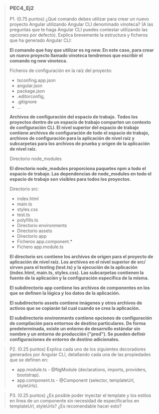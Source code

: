 > ### PEC4_Ej2
>
> P1. (0.75 puntos) ¿Qué comando debes utilizar para crear un nuevo proyecto Angular utilizando Angular CLI denominado vinoteca? (A las preguntas que te haga Angular CLI puedes contestar utilizando las opciones por defecto). Explica brevemente la estructura y ficheros que ha generado Angular CLI:
>
> **El comando que hay que utilizar es ng new. En este caso, para crear un nuevo proyecto llamado vinoteca tendremos que escribir el comando ng new vinoteca.**
>
> Ficheros de configuración en la raíz del proyecto:
> - tsconfing.app.json
> - angular.json
> - package.json
> - .editorconfig,
> - .gitignore
> - …
>
> **Archivos de configuración del espacio de trabajo.**
> **Todos los proyectos dentro de un espacio de trabajo comparten un contexto de configuración CLI. El nivel superior del espacio de trabajo contiene archivos de configuración de todo el espacio de trabajo, archivos de configuración para la aplicación de nivel raíz y subcarpetas para los archivos de prueba y origen de la aplicación de nivel raíz.** 
>
> Directorio node_modules
>
> **El directorio node_modules proporciona paquetes npm a todo el espacio de trabajo. Las dependencias de node_modules en todo el espacio de trabajo son visibles para todos los proyectos.**
>
> Directorio src:
> - index.html
> - main.ts
> - styles.css
> - test.ts
> - polyfills.ts
> - Directorio environments
> - Directorio assets
> - Directorio app
> - Ficheros app.component.*
> - Fichero app.module.ts
>
> **El directorio src contiene los archivos de origen para el proyecto de aplicación de nivel raíz. Los archivos en el nivel superior de src/ sirven para el testing (test.ts) y la ejecución de la aplicación (index.html, main.ts, styles.css). Las subcarpetas contienen la fuente de la aplicación y la configuración específica de la misma.**
>
> **El subdirectorio app contiene los archivos de componentes en los que se definen la lógica y los datos de la aplicación.**
>
> **El subdirectorio assets contiene imágenes y otros archivos de activos que se copiarán tal cual cuando se crea la  aplicación.**
>
> **El subdirectorio environments contiene opciones de configuración de compilación para entornos de destino particulares. De forma predeterminada, existe un entorno de desarrollo estándar sin nombre y un entorno de producción ("prod"). Se pueden definir configuraciones de entorno de destino adicionales.**

> P2. (0.25 puntos) Explica cada uno de los siguientes decoradores generados por Angular CLI, detallando cada una de las propiedades que se definen en:
> - app.module.ts - @NgModule (declarations, imports, providers, bootstrap).
> - app.component.ts - @Component (selector, templateUrl, styleUrls).

> P3. (0.25 puntos) ¿Es posible poder inyectar el template y los estilos en línea de un componente sin necesidad de especificarlos en templateUrl, styleUrls? ¿Es recomendable hacer esto?